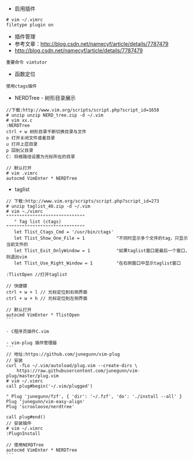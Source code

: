  - 启用插件
 ```
 # vim ~/.vimrc
 filetype plugin on  
 ```

- 插件管理
- 参考文章：http://blog.csdn.net/namecyf/article/details/7787479
- http://blog.csdn.net/namecyf/article/details/7787479
```
重要命令 vimtutor
```

- 函数定位
```
使用ctags插件
```
 
 - NERDTree - 树形目录展示
```
//下载:http://www.vim.org/scripts/script.php?script_id=1658
# unzip unzip NERD_tree.zip -d ~/.vim
# vim xx.c
:NERDTree
ctrl + w 树形目录不断切换目录与文件
o 打开关闭文件或者目录
u 打开上层目录
p 回到父目录
C: 将根路径设置为光标所在的目录

// 默认打开
# vim .vimrc
autocmd VimEnter * NERDTree
```

- taglist
````
// 下载:http://www.vim.org/scripts/script.php?script_id=273
# unzip taglist_46.zip -d ~/.vim
# vim ~./vimrc
""""""""""""""""""""""""""""""
   " Tag list (ctags)
""""""""""""""""""""""""""""""
   let Tlist_Ctags_Cmd = '/usr/bin/ctags'
   let Tlist_Show_One_File = 1            "不同时显示多个文件的tag，只显示当前文件的
   let Tlist_Exit_OnlyWindow = 1          "如果taglist窗口是最后一个窗口，则退出vim
   let Tlist_Use_Right_Window = 1         "在右侧窗口中显示taglist窗口

:TlistOpen //打开taglist

// 快捷键
ctrl + w + l // 光标定位到右侧界面
ctrl + w + h // 光标定位到左侧界面

// 默认打开
autocmd VimEnter * TlistOpen
```

- C程序员插件C.vim

- vim-plug 插件管理器
```
// 地址:https://github.com/junegunn/vim-plug
// 安装
curl -fLo ~/.vim/autoload/plug.vim --create-dirs \
    https://raw.githubusercontent.com/junegunn/vim-plug/master/plug.vim
# vim ~/.vimrc
call plug#begin('~/.vim/plugged')

" Plug 'junegunn/fzf', { 'dir': '~/.fzf', 'do': './install --all' }
Plug 'junegunn/vim-easy-align'
Plug 'scrooloose/nerdtree'

call plug#end()
// 安装插件
# vim ~/.vimrc
:PlugnInstall

// 使用NERDTree
autocmd VimEnter * NERDTree
```
